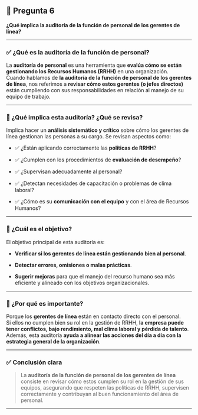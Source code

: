 ## 📌 Pregunta 6

**¿Qué implica la auditoría de la función de personal de los gerentes de línea?**

---

### ✅ ¿Qué es la auditoría de la función de personal?

La **auditoría de personal** es una herramienta que **evalúa cómo se están gestionando los Recursos Humanos (RRHH)** en una organización.  
Cuando hablamos de **la auditoría de la función de personal de los gerentes de línea**, nos referimos a **revisar cómo estos gerentes (o jefes directos)** están cumpliendo con sus responsabilidades en relación al manejo de su equipo de trabajo.

---

### 🧩 ¿Qué implica esta auditoría? ¿Qué se revisa?

Implica hacer un **análisis sistemático y crítico** sobre cómo los gerentes de línea gestionan las personas a su cargo. Se revisan aspectos como:

- ✅ ¿Están aplicando correctamente las **políticas de RRHH**?
    
- ✅ ¿Cumplen con los procedimientos de **evaluación de desempeño**?
    
- ✅ ¿Supervisan adecuadamente al personal?
    
- ✅ ¿Detectan necesidades de capacitación o problemas de clima laboral?
    
- ✅ ¿Cómo es su **comunicación con el equipo** y con el área de Recursos Humanos?
    

---

### 🎯 ¿Cuál es el objetivo?

El objetivo principal de esta auditoría es:

- **Verificar si los gerentes de línea están gestionando bien al personal**.
    
- **Detectar errores, omisiones o malas prácticas**.
    
- **Sugerir mejoras** para que el manejo del recurso humano sea más eficiente y alineado con los objetivos organizacionales.
    

---

### 🧠 ¿Por qué es importante?

Porque los **gerentes de línea** están en contacto directo con el personal.  
Si ellos no cumplen bien su rol en la gestión de RRHH, **la empresa puede tener conflictos, bajo rendimiento, mal clima laboral y pérdida de talento**.  
Además, esta auditoría **ayuda a alinear las acciones del día a día con la estrategia general de la organización**.

---

### ✅ Conclusión clara

> La **auditoría de la función de personal de los gerentes de línea** consiste en revisar cómo estos cumplen su rol en la gestión de sus equipos, asegurando que respeten las políticas de RRHH, supervisen correctamente y contribuyan al buen funcionamiento del área de personal.

---